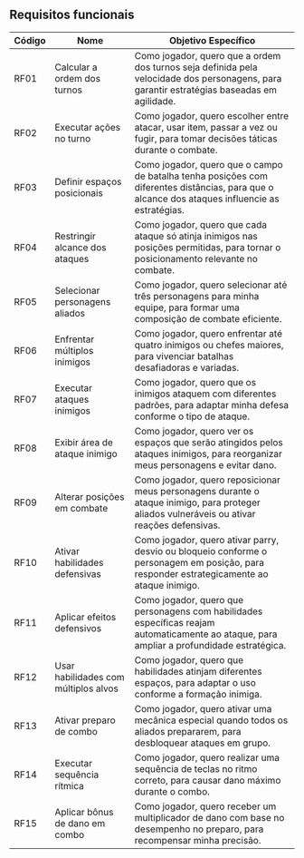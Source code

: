 

## Requisitos funcionais  

| Código | Nome                         | Objetivo Específico |
|--------|------------------------------|----------------------|
| RF01   | Calcular a ordem dos turnos | Como jogador, quero que a ordem dos turnos seja definida pela velocidade dos personagens, para garantir estratégias baseadas em agilidade. |
| RF02   | Executar ações no turno      | Como jogador, quero escolher entre atacar, usar item, passar a vez ou fugir, para tomar decisões táticas durante o combate. |
| RF03   | Definir espaços posicionais  | Como jogador, quero que o campo de batalha tenha posições com diferentes distâncias, para que o alcance dos ataques influencie as estratégias. |
| RF04   | Restringir alcance dos ataques | Como jogador, quero que cada ataque só atinja inimigos nas posições permitidas, para tornar o posicionamento relevante no combate. |
| RF05   | Selecionar personagens aliados | Como jogador, quero selecionar até três personagens para minha equipe, para formar uma composição de combate eficiente. |
| RF06   | Enfrentar múltiplos inimigos | Como jogador, quero enfrentar até quatro inimigos ou chefes maiores, para vivenciar batalhas desafiadoras e variadas. |
| RF07   | Executar ataques inimigos    | Como jogador, quero que os inimigos ataquem com diferentes padrões, para adaptar minha defesa conforme o tipo de ataque. |
| RF08   | Exibir área de ataque inimigo | Como jogador, quero ver os espaços que serão atingidos pelos ataques inimigos, para reorganizar meus personagens e evitar dano. |
| RF09   | Alterar posições em combate  | Como jogador, quero reposicionar meus personagens durante o ataque inimigo, para proteger aliados vulneráveis ou ativar reações defensivas. |
| RF10   | Ativar habilidades defensivas | Como jogador, quero ativar parry, desvio ou bloqueio conforme o personagem em posição, para responder estrategicamente ao ataque inimigo. |
| RF11   | Aplicar efeitos defensivos   | Como jogador, quero que personagens com habilidades específicas reajam automaticamente ao ataque, para ampliar a profundidade estratégica. |
| RF12   | Usar habilidades com múltiplos alvos | Como jogador, quero que habilidades atinjam diferentes espaços, para adaptar o uso conforme a formação inimiga. |
| RF13   | Ativar preparo de combo      | Como jogador, quero ativar uma mecânica especial quando todos os aliados prepararem, para desbloquear ataques em grupo. |
| RF14   | Executar sequência rítmica   | Como jogador, quero realizar uma sequência de teclas no ritmo correto, para causar dano máximo durante o combo. |
| RF15   | Aplicar bônus de dano em combo | Como jogador, quero receber um multiplicador de dano com base no desempenho no preparo, para recompensar minha precisão. |
